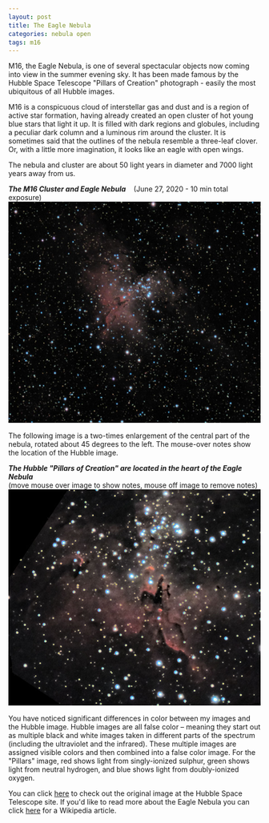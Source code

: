 ```yaml
---
layout: post
title: The Eagle Nebula
categories: nebula open
tags: m16
---
```

M16, the Eagle Nebula, is one of several spectacular objects now coming into view in the summer evening sky. It has been made famous by the Hubble Space Telescope "Pillars of Creation" photograph - easily the most ubiquitous of all Hubble images.

M16 is a conspicuous cloud of interstellar gas and dust and is a region of active star formation, having already created an open cluster of hot young blue stars that light it up. It is filled with dark regions and globules, including a peculiar dark column and a luminous rim around the cluster. It is sometimes said that the outlines of the nebula resemble a three-leaf clover. Or, with a little more imagination, it looks like an eagle with open wings.

The nebula and cluster are about 50 light years in diameter and 7000 light years away from us.

_**The M16 Cluster and Eagle Nebula**_ &nbsp;&nbsp; (June 27, 2020 - 10 min total exposure)<br>
![m16](../images/m16_2020-06-27T01_50_29_Stack_16bits_239frames_603s_bin2.jpg)


The following image is a two-times enlargement of the central part of the nebula, rotated about 45 degrees to the left. The mouse-over notes show the location of the Hubble image.

_**The Hubble "Pillars of Creation" are located in the heart of the Eagle Nebula**_  <br>(move mouse over image to show notes, mouse off image to remove notes)
<br>
<img src = "../images/m16_2020-06-27T01_50_29_Stack_16bits_239frames_603s_crop_nobin+rot.jpg"
alt = "m16"
onmouseover = "this.src='../images/m16_2020-06-27t01_50_29_stack_16bits_239frames_603s_crop_nobin+rot_notes.jpg'"
onmouseout = "this.src='../images/m16_2020-06-27T01_50_29_Stack_16bits_239frames_603s_crop_nobin+rot.jpg'"
/>

You have noticed significant differences in color between my images and the Hubble image. Hubble images are all false color – meaning they start out as multiple black and white images taken in different parts of the spectrum (including the ultraviolet and the infrared). These multiple images are assigned visible colors and then combined into a false color image. For the "Pillars" image, red shows light from singly-ionized sulphur, green shows light from neutral hydrogen, and blue shows light from doubly-ionized oxygen.

You can click [here]( https://www.spacetelescope.org/images/opo9544a/) to check out the original image at the Hubble Space Telescope site.
If you'd like to read more about the Eagle Nebula you can click [here](https://en.wikipedia.org/wiki/Eagle_Nebula) for a Wikipedia article.

<!--
I am very pleased at how much detail my modest setup can show in the Eagle Nebula, and my wife is very pleased that it cost WAY less than Hubble's $1.5 billion and counting!
-->
